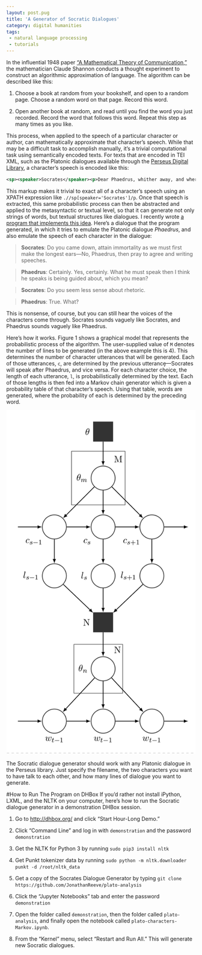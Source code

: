 ```yaml
---
layout: post.pug
title: 'A Generator of Socratic Dialogues'
category: digital humanities
tags:
 - natural language processing
 - tutorials
---
```


In the influential 1948 paper [“A Mathematical Theory of Communication,”](http://ieeexplore.ieee.org/xpl/articleDetails.jsp?arnumber=6773024) the mathematician Claude Shannon conducts a thought experiment to construct an algorithmic approximation of language. The algorithm can be described like this: 

1. Choose a book at random from your bookshelf, and open to a random page. Choose a random word on that page. Record this word. 

2. Open another book at random, and read until you find the word you just recorded. Record the word that follows this word. Repeat this step as many times as you like. 

This process, when applied to the speech of a particular character or author, can mathematically approximate that character’s speech. While that may be a difficult task to accomplish manually, it’s a trivial computational task using semantically encoded texts. For texts that are encoded in TEI XML, such as the Platonic dialogues available through the [Perseus Digital Library](http://www.perseus.tufts.edu/hopper/), a character’s speech is encoded like this: 

```xml
<sp><speaker>Socrates</speaker><p>Dear Phaedrus, whither away, and where do you come from?</p></sp>
```

This markup makes it trivial to exact all of a character’s speech using an XPATH expression like `.//sp[speaker='Socrates']/p`. Once that speech is extracted, this same probabilistic process can then be abstracted and applied to the metasyntactic or textual level, so that it can generate not only strings of words, but textual structures like dialogues. I recently wrote [a program that implements this idea](https://github.com/JonathanReeve/plato-analysis/blob/master/plato-characters-Markov.ipynb). Here’s a dialogue that the program generated, in which it tries to emulate the Platonic dialogue _Phaedrus_, and also emulate the speech of each character in the dialogue: 

>**Socrates**: Do you came down, attain immortality as we must first make the longest ears—No, Phaedrus, then pray to agree and writing speeches. 

>**Phaedrus**: Certainly. Yes, certainly. What he must speak then I think he speaks is being guided about, which you mean? 

>**Socrates**: Do you seem less sense about rhetoric. 

>**Phaedrus**: True. What? 

This is nonsense, of course, but you can still hear the voices of the characters come through. Socrates sounds vaguely like Socrates, and Phaedrus sounds vaguely like Phaedrus. 

Here’s how it works. Figure 1 shows a graphical model that represents the probabilistic process of the algorithm. The user-supplied value of `M` denotes the number of lines to be generated (in the above example this is 4). This determines the number of character utterances that will be generated. Each of those utterances, `c`, are determined by the previous utterancẹ̣—Socrates will speak after Phaedrus, and vice versa. For each character choice, the length of each utterance, `l`, is probabilistically determined by the text. Each of those lengths is then fed into a Markov chain generator which is given a probability table of that character’s speech. Using that table, words are generated, where the probability of each is determined by the preceding word. 

![Figure 1](/images/socratic-dialogue-generator/socrates-gm.png)

The Socratic dialogue generator should work with any Platonic dialogue in the Perseus library. Just specify the filename, the two characters you want to have talk to each other, and how many lines of dialogue you want to generate. 

#How to Run The Program on DHBox
If you’d rather not install iPython, LXML, and the NLTK on your computer, here’s how to run the Socratic dialogue generator in a demonstration DHBox session. 

1. Go to http://dhbox.org/ and click “Start Hour-Long Demo.” 

2. Click “Command Line” and log in with `demonstration` and the password `demonstration`

3. Get the NLTK for Python 3 by running `sudo pip3 install nltk`

4. Get Punkt tokenizer data by running `sudo python -m nltk.downloader punkt -d /root/nltk_data`

4. Get a copy of the Socrates Dialogue Generator by typing `git clone https://github.com/JonathanReeve/plato-analysis`

5. Click the “Jupyter Notebooks” tab and enter the password `demonstration`

6. Open the folder called `demonstration`, then the folder called `plato-analysis`, and finally open the notebook called `plato-characters-Markov.ipynb`. 

7. From the “Kernel” menu, select “Restart and Run All.” This will generate new Socratic dialogues. 
